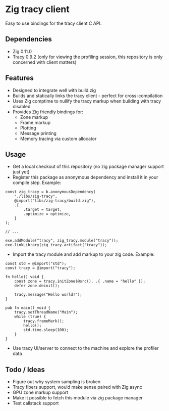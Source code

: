 # Zig tracy client
Easy to use bindings for the tracy client C API.

## Dependencies

* Zig 0.11.0
* Tracy 0.9.2 (only for viewing the profiling session, this repository is only concerned with client matters)

## Features

* Designed to integrate well with build.zig
* Builds and statically links the tracy client - perfect for cross-compilation
* Uses Zig comptime to nullify the tracy markup when building with tracy disabled
* Provides Zig friendly bindings for:
    * Zone markup
    * Frame markup
    * Plotting
    * Message printing
    * Memory tracing via custom allocator

## Usage

* Get a local checkout of this repository (no zig package manager support just yet)
* Register this package as anonymous dependency and install it in your compile step. Example:

```zig
const zig_tracy = b.anonymousDependency(
    "./libs/zig-tracy",
    @import("libs/zig-tracy/build.zig"),
    .{
        .target = target,
        .optimize = optimize,
    }
);

// ...

exe.addModule("tracy", zig_tracy.module("tracy"));
exe.linkLibrary(zig_tracy.artifact("tracy"));
```

* Import the tracy module and add markup to your zig code. Example:

```zig
const std = @import("std");
const tracy = @import("tracy");

fn hello() void {
    const zone = tracy.initZone(@src(), .{ .name = "hello" });
    defer zone.deinit();

    tracy.message("Hello world!");
}

pub fn main() void {
    tracy.setThreadName("Main");
    while (true) {
        tracy.frameMark();
        hello();
        std.time.sleep(100);
    }
}
```

* Use tracy UI/server to connect to the machine and explore the profiler data

## Todo / Ideas

* Figure out why system sampling is broken
* Tracy fibers support, would make sense paired with Zig async
* GPU zone markup support
* Make it possible to fetch this module via zig package manager
* Test callstack support
